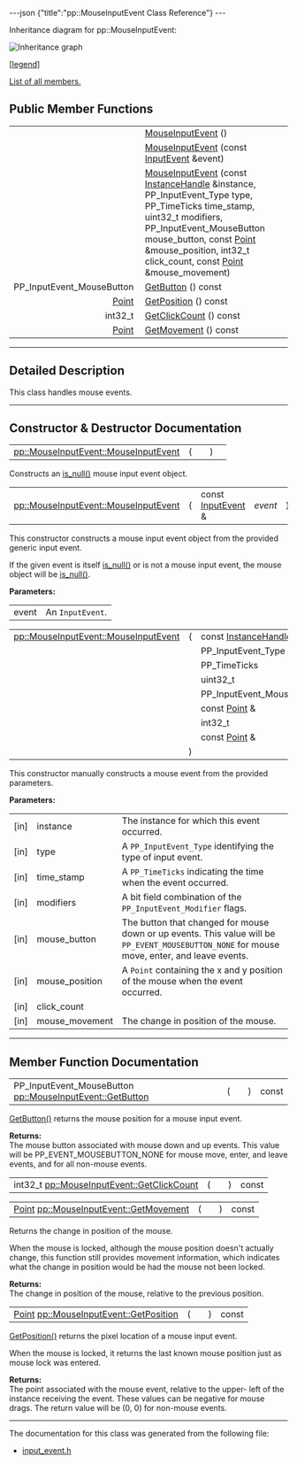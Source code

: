 ---json {"title":"pp::MouseInputEvent Class Reference"} ---

Inheritance diagram for pp::MouseInputEvent:

![Inheritance graph](/docs/native-client/pepper_dev/cpp/classpp_1_1_mouse_input_event__inherit__graph.png)

<span class="legend">\[[legend](/docs/native-client/pepper_dev/cpp/graph_legend/)\]</span>

[List of all members.](/docs/native-client/pepper_dev/cpp/classpp_1_1_mouse_input_event-members/)

Public Member Functions
-----------------------

<table><tbody><tr class="odd"><td style="text-align: right;"> </td><td><a href="/docs/native-client/pepper_dev/cpp/classpp_1_1_mouse_input_event#a3a7fa73996bd504fc3aa86c447222761" class="el">MouseInputEvent</a> ()</td></tr><tr class="even"><td style="text-align: right;"> </td><td><a href="/docs/native-client/pepper_dev/cpp/classpp_1_1_mouse_input_event#ad63fc6a3e5f29b5cb787fc74ebf0b33d" class="el">MouseInputEvent</a> (const <a href="/docs/native-client/pepper_dev/cpp/classpp_1_1_input_event/" class="el">InputEvent</a> &amp;event)</td></tr><tr class="odd"><td style="text-align: right;"> </td><td><a href="/docs/native-client/pepper_dev/cpp/classpp_1_1_mouse_input_event#a4e2f16fb54382135f07cf53e22905d3a" class="el">MouseInputEvent</a> (const <a href="/docs/native-client/pepper_dev/cpp/classpp_1_1_instance_handle/" class="el">InstanceHandle</a> &amp;instance, PP_InputEvent_Type type, PP_TimeTicks time_stamp, uint32_t modifiers, PP_InputEvent_MouseButton mouse_button, const <a href="/docs/native-client/pepper_dev/cpp/classpp_1_1_point/" class="el">Point</a> &amp;mouse_position, int32_t click_count, const <a href="/docs/native-client/pepper_dev/cpp/classpp_1_1_point/" class="el">Point</a> &amp;mouse_movement)</td></tr><tr class="even"><td style="text-align: right;">PP_InputEvent_MouseButton </td><td><a href="/docs/native-client/pepper_dev/cpp/classpp_1_1_mouse_input_event#ae953b64120ab5c84c31114d1e5d15e1b" class="el">GetButton</a> () const</td></tr><tr class="odd"><td style="text-align: right;"><a href="/docs/native-client/pepper_dev/cpp/classpp_1_1_point/" class="el">Point</a> </td><td><a href="/docs/native-client/pepper_dev/cpp/classpp_1_1_mouse_input_event#a95bb484c3628871ed4d8cbd3b44effe2" class="el">GetPosition</a> () const</td></tr><tr class="even"><td style="text-align: right;">int32_t </td><td><a href="/docs/native-client/pepper_dev/cpp/classpp_1_1_mouse_input_event#a2e125cde20848ee70495e2f981b7417e" class="el">GetClickCount</a> () const</td></tr><tr class="odd"><td style="text-align: right;"><a href="/docs/native-client/pepper_dev/cpp/classpp_1_1_point/" class="el">Point</a> </td><td><a href="/docs/native-client/pepper_dev/cpp/classpp_1_1_mouse_input_event#a33e589dc8460c5fd2064cef39f19970b" class="el">GetMovement</a> () const</td></tr></tbody></table>

------------------------------------------------------------------------

<span id="details" class="anchor" style="margin: 0;"></span>

Detailed Description
--------------------

This class handles mouse events.

------------------------------------------------------------------------

Constructor & Destructor Documentation
--------------------------------------

<span id="a3a7fa73996bd504fc3aa86c447222761" class="anchor" style="margin: 0;"></span>

<table><tbody><tr class="odd"><td><a href="/docs/native-client/pepper_dev/cpp/classpp_1_1_mouse_input_event#a3a7fa73996bd504fc3aa86c447222761" class="el">pp::MouseInputEvent::MouseInputEvent</a></td><td>(</td><td></td><td>)</td><td></td></tr></tbody></table>

Constructs an <a href="/docs/native-client/pepper_dev/cpp/classpp_1_1_resource#a859068e34cdc2dc0b78754c255323aa9" class="el" title="This functions determines if this resource is invalid or uninitialized.">is_null()</a> mouse input event object.

<span id="ad63fc6a3e5f29b5cb787fc74ebf0b33d" class="anchor" style="margin: 0;"></span>

<table><tbody><tr class="odd"><td><a href="/docs/native-client/pepper_dev/cpp/classpp_1_1_mouse_input_event#a3a7fa73996bd504fc3aa86c447222761" class="el">pp::MouseInputEvent::MouseInputEvent</a></td><td>(</td><td>const <a href="/docs/native-client/pepper_dev/cpp/classpp_1_1_input_event/" class="el">InputEvent</a> &amp; </td><td><em>event</em></td><td>)</td><td><code> [explicit]</code></td></tr></tbody></table>

This constructor constructs a mouse input event object from the provided generic input event.

If the given event is itself <a href="/docs/native-client/pepper_dev/cpp/classpp_1_1_resource#a859068e34cdc2dc0b78754c255323aa9" class="el" title="This functions determines if this resource is invalid or uninitialized.">is_null()</a> or is not a mouse input event, the mouse object will be <a href="/docs/native-client/pepper_dev/cpp/classpp_1_1_resource#a859068e34cdc2dc0b78754c255323aa9" class="el" title="This functions determines if this resource is invalid or uninitialized.">is_null()</a>.

**Parameters:**  
<table><tbody><tr class="odd"><td>event</td><td>An <code>InputEvent</code>.</td></tr></tbody></table>

<span id="a4e2f16fb54382135f07cf53e22905d3a" class="anchor" style="margin: 0;"></span>

<table><tbody><tr class="odd"><td><a href="/docs/native-client/pepper_dev/cpp/classpp_1_1_mouse_input_event#a3a7fa73996bd504fc3aa86c447222761" class="el">pp::MouseInputEvent::MouseInputEvent</a></td><td>(</td><td>const <a href="/docs/native-client/pepper_dev/cpp/classpp_1_1_instance_handle/" class="el">InstanceHandle</a> &amp; </td><td><em>instance</em>,</td></tr><tr class="even"><td></td><td></td><td>PP_InputEvent_Type </td><td><em>type</em>,</td></tr><tr class="odd"><td></td><td></td><td>PP_TimeTicks </td><td><em>time_stamp</em>,</td></tr><tr class="even"><td></td><td></td><td>uint32_t </td><td><em>modifiers</em>,</td></tr><tr class="odd"><td></td><td></td><td>PP_InputEvent_MouseButton </td><td><em>mouse_button</em>,</td></tr><tr class="even"><td></td><td></td><td>const <a href="/docs/native-client/pepper_dev/cpp/classpp_1_1_point/" class="el">Point</a> &amp; </td><td><em>mouse_position</em>,</td></tr><tr class="odd"><td></td><td></td><td>int32_t </td><td><em>click_count</em>,</td></tr><tr class="even"><td></td><td></td><td>const <a href="/docs/native-client/pepper_dev/cpp/classpp_1_1_point/" class="el">Point</a> &amp; </td><td><em>mouse_movement</em> </td></tr><tr class="odd"><td></td><td>)</td><td></td><td></td></tr></tbody></table>

This constructor manually constructs a mouse event from the provided parameters.

**Parameters:**  
<table><tbody><tr class="odd"><td>[in]</td><td>instance</td><td>The instance for which this event occurred.</td></tr><tr class="even"><td>[in]</td><td>type</td><td>A <code>PP_InputEvent_Type</code> identifying the type of input event.</td></tr><tr class="odd"><td>[in]</td><td>time_stamp</td><td>A <code>PP_TimeTicks</code> indicating the time when the event occurred.</td></tr><tr class="even"><td>[in]</td><td>modifiers</td><td>A bit field combination of the <code>PP_InputEvent_Modifier</code> flags.</td></tr><tr class="odd"><td>[in]</td><td>mouse_button</td><td>The button that changed for mouse down or up events. This value will be <code>PP_EVENT_MOUSEBUTTON_NONE</code> for mouse move, enter, and leave events.</td></tr><tr class="even"><td>[in]</td><td>mouse_position</td><td>A <code>Point</code> containing the x and y position of the mouse when the event occurred.</td></tr><tr class="odd"><td>[in]</td><td>click_count</td><td></td></tr><tr class="even"><td>[in]</td><td>mouse_movement</td><td>The change in position of the mouse.</td></tr></tbody></table>

------------------------------------------------------------------------

Member Function Documentation
-----------------------------

<span id="ae953b64120ab5c84c31114d1e5d15e1b" class="anchor" style="margin: 0;"></span>

<table><tbody><tr class="odd"><td>PP_InputEvent_MouseButton <a href="/docs/native-client/pepper_dev/cpp/classpp_1_1_mouse_input_event#ae953b64120ab5c84c31114d1e5d15e1b" class="el">pp::MouseInputEvent::GetButton</a></td><td>(</td><td></td><td>)</td><td>const</td></tr></tbody></table>

<a href="/docs/native-client/pepper_dev/cpp/classpp_1_1_mouse_input_event#ae953b64120ab5c84c31114d1e5d15e1b" class="el" title="GetButton() returns the mouse position for a mouse input event.">GetButton()</a> returns the mouse position for a mouse input event.

**Returns:**  
The mouse button associated with mouse down and up events. This value will be PP\_EVENT\_MOUSEBUTTON\_NONE for mouse move, enter, and leave events, and for all non-mouse events.

<span id="a2e125cde20848ee70495e2f981b7417e" class="anchor" style="margin: 0;"></span>

<table><tbody><tr class="odd"><td>int32_t <a href="/docs/native-client/pepper_dev/cpp/classpp_1_1_mouse_input_event#a2e125cde20848ee70495e2f981b7417e" class="el">pp::MouseInputEvent::GetClickCount</a></td><td>(</td><td></td><td>)</td><td>const</td></tr></tbody></table>

<span id="a33e589dc8460c5fd2064cef39f19970b" class="anchor" style="margin: 0;"></span>

<table><tbody><tr class="odd"><td><a href="/docs/native-client/pepper_dev/cpp/classpp_1_1_point/" class="el">Point</a> <a href="/docs/native-client/pepper_dev/cpp/classpp_1_1_mouse_input_event#a33e589dc8460c5fd2064cef39f19970b" class="el">pp::MouseInputEvent::GetMovement</a></td><td>(</td><td></td><td>)</td><td>const</td></tr></tbody></table>

Returns the change in position of the mouse.

When the mouse is locked, although the mouse position doesn't actually change, this function still provides movement information, which indicates what the change in position would be had the mouse not been locked.

**Returns:**  
The change in position of the mouse, relative to the previous position.

<span id="a95bb484c3628871ed4d8cbd3b44effe2" class="anchor" style="margin: 0;"></span>

<table><tbody><tr class="odd"><td><a href="/docs/native-client/pepper_dev/cpp/classpp_1_1_point/" class="el">Point</a> <a href="/docs/native-client/pepper_dev/cpp/classpp_1_1_mouse_input_event#a95bb484c3628871ed4d8cbd3b44effe2" class="el">pp::MouseInputEvent::GetPosition</a></td><td>(</td><td></td><td>)</td><td>const</td></tr></tbody></table>

<a href="/docs/native-client/pepper_dev/cpp/classpp_1_1_mouse_input_event#a95bb484c3628871ed4d8cbd3b44effe2" class="el" title="GetPosition() returns the pixel location of a mouse input event.">GetPosition()</a> returns the pixel location of a mouse input event.

When the mouse is locked, it returns the last known mouse position just as mouse lock was entered.

**Returns:**  
The point associated with the mouse event, relative to the upper- left of the instance receiving the event. These values can be negative for mouse drags. The return value will be (0, 0) for non-mouse events.

------------------------------------------------------------------------

The documentation for this class was generated from the following file:

-   <a href="/docs/native-client/pepper_dev/cpp/input__event_8h/" class="el">input_event.h</a>
